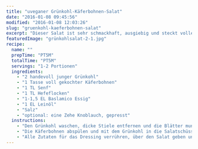 ```yaml
---
title: "uveganer Grünkohl-Käferbohnen-Salat"
date: "2016-01-08 09:45:56"
modified: "2016-01-08 12:03:26"
slug: "gruenkohl-kaeferbohnen-salat"
excerpt: "Dieser Salat ist sehr schmackhaft, ausgiebig und steckt voller Nährstoffe."
featuredImage: "grünkohlsalat-2-1.jpg"
recipe:
  name: ""
  prepTime: "PT5M"
  totalTime: "PT5M"
  servings: "1-2 Portionen"
  ingredients:
    - "2 handevoll junger Grünkohl"
    - "1 Tasse voll gekochter Käferbohnen"
    - "1 TL Senf"
    - "1 TL Hefeflocken"
    - "1-1,5 EL Baslamico Essig"
    - "1 EL Leinöl"
    - "Salz"
    - "optional: eine Zehe Knoblauch, gepresst"
  instructions:
    - "Den Grünkohl waschen, dicke Stiele entfernen und die Blätter mundgerecht schneiden."
    - "Die Käferbohnen abspülen und mit dem Grünkohl in die Salatschüssel geben."
    - "Alle Zutaten für das Dressing verrühren, über den Salat geben und gut mischen. Fertig ist der Salat!"
---
```


